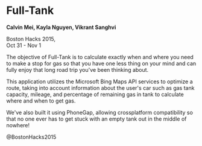 # Full-Tank

<strong>Calvin Mei,   Kayla Nguyen,   Vikrant Sanghvi </strong>

Boston Hacks 2015,  
Oct 31 - Nov 1

The objective of Full-Tank is to calculate exactly when and where you need to make a stop for gas so that you have one less thing on your mind and can fully enjoy that long road trip you've been thinking about.

This application utilizes the Microsoft Bing Maps API services to optimize a route, taking into account information about the user's car such as gas tank capacity, mileage, and percentage of remaining gas in tank to calculate where and when to get gas.

We've also built it using PhoneGap, allowing crossplatform compatibility so that no one ever has to get stuck with an empty tank out in the middle of nowhere! 

@BostonHacks2015
